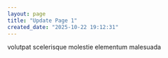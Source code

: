 ```yaml
---
layout: page
title: "Update Page 1"
created_date: "2025-10-22 19:12:31"
---
```


volutpat scelerisque molestie elementum malesuada 
